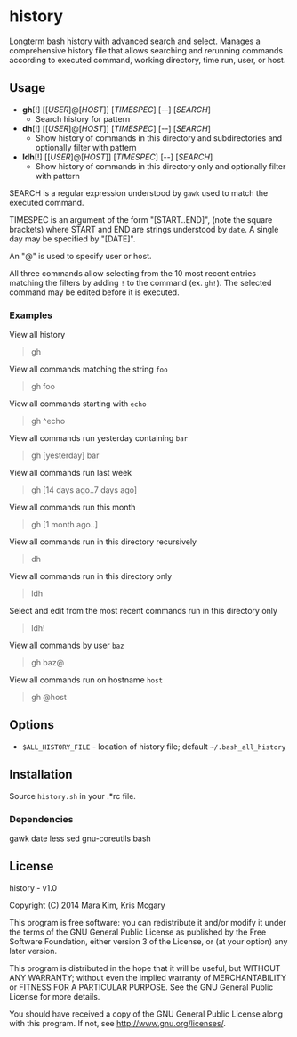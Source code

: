 # history

Longterm bash history with advanced search and select.
Manages a comprehensive history file that
allows searching and rerunning commands according to
executed command, working directory, time run, user, or host.


## Usage

* **gh**[!] [[*USER*]@[*HOST*]] [*TIMESPEC*] [--] [*SEARCH*]
  * Search history for pattern
* **dh**[!] [[*USER*]@[*HOST*]] [*TIMESPEC*] [--] [*SEARCH*]
  * Show history of commands in this directory and subdirectories and optionally filter with pattern
* **ldh**[!] [[*USER*]@[*HOST*]] [*TIMESPEC*] [--] [*SEARCH*]
  * Show history of commands in this directory only and optionally filter with pattern

SEARCH is a regular expression understood by `gawk` used to match the executed command.

TIMESPEC is an argument of the form "[START..END]", (note the square brackets)
where START and END are strings understood by `date`.
A single day may be specified by "[DATE]".

An "@" is used to specify user or host.

All three commands allow selecting from the 10 most recent entries
matching the filters by adding `!` to the command (ex. `gh!`).
The selected command may be edited before it is executed.

### Examples

View all history
> gh

View all commands matching the string `foo`
> gh foo

View all commands starting with `echo`
> gh ^echo

View all commands run yesterday containing `bar`
> gh [yesterday] bar

View all commands run last week
> gh [14 days ago..7 days ago]

View all commands run this month
> gh [1 month ago..]

View all commands run in this directory recursively
> dh

View all commands run in this directory only
> ldh

Select and edit from the most recent commands run in this directory only
> ldh!

View all commands by user `baz`
> gh baz@

View all commands run on hostname `host`
> gh @host


## Options

* `$ALL_HISTORY_FILE` - location of history file; default `~/.bash_all_history`


## Installation

Source `history.sh` in your .\*rc file.

### Dependencies

gawk
date
less
sed
gnu-coreutils
bash


## License

history - v1.0

Copyright (C) 2014  Mara Kim, Kris Mcgary

This program is free software: you can redistribute it and/or modify
it under the terms of the GNU General Public License as published by
the Free Software Foundation, either version 3 of the License, or
(at your option) any later version.

This program is distributed in the hope that it will be useful,
but WITHOUT ANY WARRANTY; without even the implied warranty of
MERCHANTABILITY or FITNESS FOR A PARTICULAR PURPOSE.  See the
GNU General Public License for more details.

You should have received a copy of the GNU General Public License
along with this program.  If not, see <http://www.gnu.org/licenses/>.
